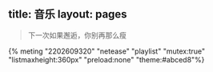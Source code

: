 ﻿title: 音乐
layout: pages
---
>下一次如果邂逅，你别再那么瘦


{% meting "2202609320" "netease" "playlist" "mutex:true" "listmaxheight:360px" "preload:none" "theme:#abced8"%}
